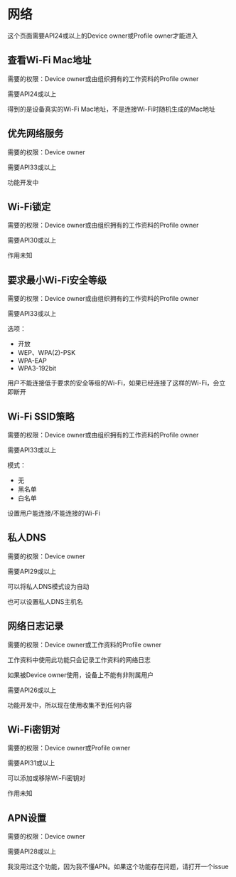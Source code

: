 # 网络

这个页面需要API24或以上的Device owner或Profile owner才能进入

## 查看Wi-Fi Mac地址

需要的权限：Device owner或由组织拥有的工作资料的Profile owner

需要API24或以上

得到的是设备真实的Wi-Fi Mac地址，不是连接Wi-Fi时随机生成的Mac地址

## 优先网络服务

需要的权限：Device owner

需要API33或以上

功能开发中

## Wi-Fi锁定

需要的权限：Device owner或由组织拥有的工作资料的Profile owner

需要API30或以上

作用未知

## 要求最小Wi-Fi安全等级

需要的权限：Device owner或由组织拥有的工作资料的Profile owner

需要API33或以上

选项：

- 开放
- WEP、WPA(2)-PSK
- WPA-EAP
- WPA3-192bit

用户不能连接低于要求的安全等级的Wi-Fi，如果已经连接了这样的Wi-Fi，会立即断开

## Wi-Fi SSID策略

需要的权限：Device owner或由组织拥有的工作资料的Profile owner

需要API33或以上

模式：

- 无
- 黑名单
- 白名单

设置用户能连接/不能连接的Wi-Fi

## 私人DNS

需要的权限：Device owner

需要API29或以上

可以将私人DNS模式设为自动

也可以设置私人DNS主机名

## 网络日志记录

需要的权限：Device owner或工作资料的Profile owner

工作资料中使用此功能只会记录工作资料的网络日志

如果被Device owner使用，设备上不能有非附属用户

需要API26或以上

功能开发中，所以现在使用收集不到任何内容

## Wi-Fi密钥对

需要的权限：Device owner或Profile owner

需要API31或以上

可以添加或移除Wi-Fi密钥对

作用未知

## APN设置

需要的权限：Device owner

需要API28或以上

我没用过这个功能，因为我不懂APN。如果这个功能存在问题，请打开一个issue

